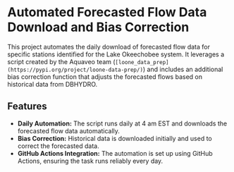# Automated Forecasted Flow Data Download and Bias Correction

This project automates the daily download of forecasted flow data for specific stations identified for the Lake Okeechobee system. It leverages a script created by the Aquaveo team  (`[loone_data_prep](https://pypi.org/project/loone-data-prep/)`) and includes an additional bias correction function that adjusts the forecasted flows based on historical data from DBHYDRO.

## Features

- **Daily Automation:** The script runs daily at 4 am EST and downloads the forecasted flow data automatically.
- **Bias Correction:** Historical data is downloaded initially and used to correct the forecasted data.
- **GitHub Actions Integration:** The automation is set up using GitHub Actions, ensuring the task runs reliably every day.

